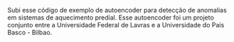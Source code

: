 Subi esse código de exemplo de autoencoder para detecção de anomalias em sistemas de aquecimento predial. Esse autoencoder foi um projeto conjunto entre a Universidade Federal de Lavras e a Universidade do País Basco - Bilbao.
